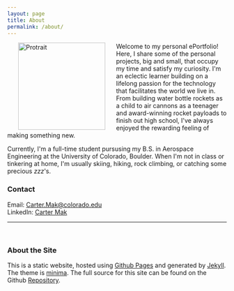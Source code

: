 ```yaml
---
layout: page
title: About
permalink: /about/
---
```


<img src="{{ site.baseurl }}/assets/portrait.jpg" alt="Protrait" width=200px align="left" hspace=25px>

Welcome to my personal ePortfolio! Here, I share some of the personal projects, big and small, that occupy my time and satisfy my curiosity. I'm an eclectic learner building on a lifelong passion for the technology that facilitates the world we live in. From building water bottle rockets as a child to air cannons as a teenager and award-winning rocket payloads to finish out high school, I've always enjoyed the rewarding feeling of making something new.

Currently, I'm a full-time student pursusing my B.S. in Aerospace Engineering at the University of Colorado, Boulder. When I'm not in class or tinkering at home, I'm usually skiing, hiking, rock climbing, or catching some precious *zzz*'s.

### Contact

Email: [Carter.Mak@colorado.edu](mailto:Carter.Mak@colorado.edu) <br/>
LinkedIn: [Carter Mak](https://www.linkedin.com/in/cartermak)

---

<br/>

### About the Site

This is a static website, hosted using [Github Pages](https://pages.github.com/) and generated by [Jekyll](https://jekyllrb.com). The theme is [minima](https://github.com/jekyll/minima). The full source for this site can be found on the Github [Repository](https://github.com/cartermak/cartermak.github.io). 